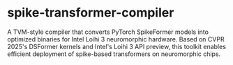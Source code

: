 # spike-transformer-compiler
A TVM-style compiler that converts PyTorch SpikeFormer models into optimized binaries for Intel Loihi 3 neuromorphic hardware. Based on CVPR 2025's DSFormer kernels and Intel's Loihi 3 API preview, this toolkit enables efficient deployment of spike-based transformers on neuromorphic chips.
